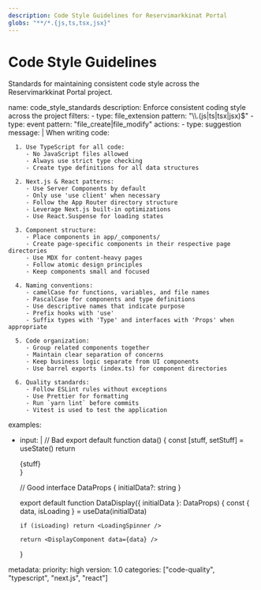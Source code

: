 ```yaml
---
description: Code Style Guidelines for Reservimarkkinat Portal
globs: "**/*.{js,ts,tsx,jsx}"
---
```

# Code Style Guidelines
Standards for maintaining consistent code style across the Reservimarkkinat Portal project.

<rule>
name: code_style_standards
description: Enforce consistent coding style across the project
filters:
  - type: file_extension
    pattern: "\\.(js|ts|tsx|jsx)$"
  - type: event
    pattern: "file_create|file_modify"
actions:
  - type: suggestion
    message: |
      When writing code:

      1. Use TypeScript for all code:
         - No JavaScript files allowed
         - Always use strict type checking
         - Create type definitions for all data structures

      2. Next.js & React patterns:
         - Use Server Components by default
         - Only use 'use client' when necessary
         - Follow the App Router directory structure
         - Leverage Next.js built-in optimizations
         - Use React.Suspense for loading states

      3. Component structure:
         - Place components in app/_components/
         - Create page-specific components in their respective page directories
         - Use MDX for content-heavy pages
         - Follow atomic design principles
         - Keep components small and focused

      4. Naming conventions:
         - camelCase for functions, variables, and file names
         - PascalCase for components and type definitions
         - Use descriptive names that indicate purpose
         - Prefix hooks with 'use'
         - Suffix types with 'Type' and interfaces with 'Props' when appropriate

      5. Code organization:
         - Group related components together
         - Maintain clear separation of concerns
         - Keep business logic separate from UI components
         - Use barrel exports (index.ts) for component directories

      6. Quality standards:
         - Follow ESLint rules without exceptions
         - Use Prettier for formatting
         - Run `yarn lint` before commits
         - Vitest is used to test the application

examples:
  - input: |
      // Bad
      export default function data() {
        const [stuff, setStuff] = useState<any>()
        return <div>{stuff}</div>
      }
      
      // Good
      interface DataProps {
        initialData?: string
      }
      
      export default function DataDisplay({ initialData }: DataProps) {
        const { data, isLoading } = useData(initialData)
        
        if (isLoading) return <LoadingSpinner />
        
        return <DisplayComponent data={data} />
      }

metadata:
  priority: high
  version: 1.0
  categories: ["code-quality", "typescript", "next.js", "react"]
</rule>
